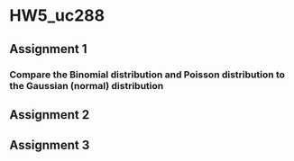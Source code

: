 # HW5_uc288

## Assignment 1
### Compare the Binomial distribution and Poisson distribution to the Gaussian (normal) distribution


## Assignment 2

## Assignment 3

